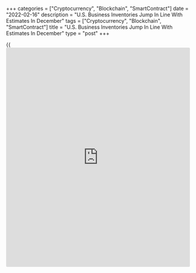 +++
categories = ["Cryptocurrency", "Blockchain", "SmartContract"]
date = "2022-02-16"
description = "U.S. Business Inventories Jump In Line With Estimates In December"
tags = ["Cryptocurrency", "Blockchain", "SmartContract"]
title = "U.S. Business Inventories Jump In Line With Estimates In December"
type = "post"
+++

{{<iframe id="large-banner" src="https://www.bounty.group/#slide=26.0" width="100%" height="600" scrolling="no" style="border: 0px solid rgb(216, 221, 230); border-radius: 3px;">}}

Partly reflecting a spike in retail inventories, the Commerce Department
released a report on Wednesday showing another significant increase in
U.S. [business][1] inventories in the month of December.

The report said business inventories shot up by 2.1 percent in December
after surging by an upwardly revised 1.5 percent in November.

Economists had expected business inventories to jump by 2.1 percent
compared to the 1.3 percent increase originally reported for the
previous month.

Retail inventories led the way higher, soaring by 4.2 percent, while
wholesale inventories leapt by 2.2 percent and manufacturing inventories
edged up by 0.3 percent.

"The sixth sequential month of accelerating inventory gains is an
encouraging sign that supply chains' worst snarls are behind us," said
Oren Klachkin, Lead U.S. Economist at Oxford Economics.

"We look for inventories to continue rising this year as businesses work
to fulfill backlogged orders and supply-side constraints very slowly
ease," he added. "The gradual rotation in consumer spending towards in-
person services at the expense of goods should also allow inventories to
grow more quickly."

Meanwhile, the Commerce Department said business sales fell by 0.7
percent in December following a 1.1 percent jump in November.

The report showed a 2.8 percent slump in retail sales more than offset a
0.4 percent increase in manufacturing sales and a 0.2 percent uptick in
wholesale sales.

With inventories spiking and sales falling, the total business
inventories/sales ratio jumped to 1.29 in December from 1.25 in
November.

For comments and feedback [contact](https://www.playgroundfx.com/contact/): editorial@rtt[news](https://www.letsplayfx.com/blog/forex-news-website/).com

[Economic News][2]

 **What parts of the world are seeing the best (and worst) economic
performances lately? Click[here][3] to check out our [Econ Scorecard][3]
and find out! See up-to-the-moment [ranking](https://www.playgroundfx.com/blog/crypto-exchange-ranking/)s for the best and worst
performers in [GDP][4], [unemployment rate][5], [inflation][6] and much
more.**

   1. www.rtt[news](https://www.letsplayfx.com/blog/forex-news-website/).com/Content/Business.aspx
   2. www.rtt[news](https://www.letsplayfx.com/blog/forex-news-website/).com/Content/EconomicNews.aspx
   3. www.rtt[news](https://www.letsplayfx.com/blog/forex-news-website/).com/economic-scorecard/world-rank/PPI/highest-performance.aspx
   4. www.rtt[news](https://www.letsplayfx.com/blog/forex-news-website/).com/economic-scorecard/world-rank/GDP/highest-performance.aspx
   5. www.rtt[news](https://www.letsplayfx.com/blog/forex-news-website/).com/economic-scorecard/world-rank/unemployment-rate/lowest-performance.aspx
   6. www.rtt[news](https://www.letsplayfx.com/blog/forex-news-website/).com/economic-scorecard/world-rank/CPI/highest-performance.aspx